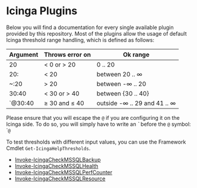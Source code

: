 # Icinga Plugins

Below you will find a documentation for every single available plugin provided by this repository. Most of the plugins allow the usage of default Icinga threshold range handling, which is defined as follows:

| Argument | Throws error on | Ok range                     |
| ---      | ---             | ---                          |
| 20       | < 0 or > 20     | 0 .. 20                      |
| 20:      | < 20            | between 20 .. ∞              |
| ~:20     | > 20            | between -∞ .. 20             |
| 30:40    | < 30 or > 40    | between {30 .. 40}           |
| `@30:40  | ≥ 30 and ≤ 40   | outside -∞ .. 29 and 41 .. ∞ |

Please ensure that you will escape the `@` if you are configuring it on the Icinga side. To do so, you will simply have to write an *\`* before the `@` symbol: \``@`

To test thresholds with different input values, you can use the Framework Cmdlet `Get-IcingaHelpThresholds`.

* [Invoke-IcingaCheckMSSQLBackup](plugins/01-Invoke-IcingaCheckMSSQLBackup.md)
* [Invoke-IcingaCheckMSSQLHealth](plugins/02-Invoke-IcingaCheckMSSQLHealth.md)
* [Invoke-IcingaCheckMSSQLPerfCounter](plugins/03-Invoke-IcingaCheckMSSQLPerfCounter.md)
* [Invoke-IcingaCheckMSSQLResource](plugins/04-Invoke-IcingaCheckMSSQLResource.md)
